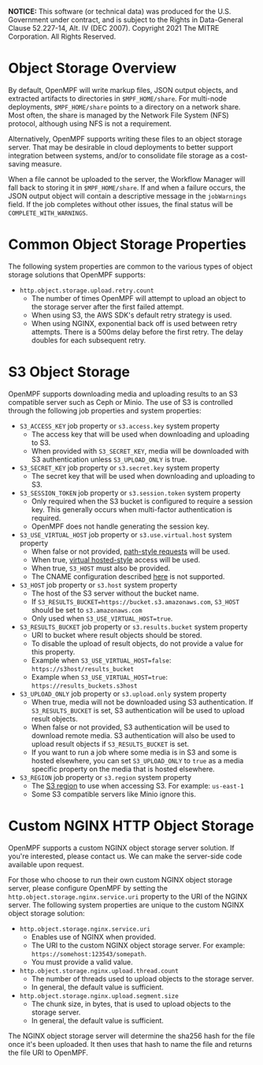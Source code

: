 **NOTICE:** This software (or technical data) was produced for the U.S. Government under contract, and is subject to the
Rights in Data-General Clause 52.227-14, Alt. IV (DEC 2007). Copyright 2021 The MITRE Corporation. All Rights Reserved.

# Object Storage Overview

By default, OpenMPF will write markup files, JSON output objects, and extracted artifacts to directories in 
`$MPF_HOME/share`. For multi-node deployments, `$MPF_HOME/share` points to a directory on a network share. 
Most often, the share is managed by the Network File System (NFS) protocol, although using NFS is not a requirement.

Alternatively, OpenMPF supports writing these files to an object storage server. That may be desirable in cloud 
deployments to better support integration between systems, and/or to consolidate file storage as a cost-saving measure.

When a file cannot be uploaded to the server, the Workflow Manager will fall back to storing it in `$MPF_HOME/share`. 
If and when a failure occurs, the JSON output object will contain a descriptive message in the `jobWarnings` field. 
If the job completes without other issues, the final status will be `COMPLETE_WITH_WARNINGS`.

# Common Object Storage Properties

The following system properties are common to the various types of object storage solutions that 
OpenMPF supports:

- `http.object.storage.upload.retry.count`
    - The number of times OpenMPF will attempt to upload an object to the storage server after the 
      first failed attempt.
    - When using S3, the AWS SDK's default retry strategy is used.
    - When using NGINX, exponential back off is used between retry attempts. There is a 500ms 
      delay before the first retry. The delay doubles for each subsequent retry.


# S3 Object Storage
OpenMPF supports downloading media and uploading results to an S3 compatible 
server such as Ceph or Minio. The use of S3 is controlled through the 
following job properties and system properties:

- `S3_ACCESS_KEY` job property or `s3.access.key` system property
    - The access key that will be used when downloading and uploading to S3.
    - When provided with `S3_SECRET_KEY`, media will be downloaded with S3
      authentication unless `S3_UPLOAD_ONLY` is true.
- `S3_SECRET_KEY` job property or `s3.secret.key` system property
    - The secret key that will be used when downloading and uploading to S3.
- `S3_SESSION_TOKEN` job property or `s3.session.token` system property
    - Only required when the S3 bucket is configured to require a session key. 
      This generally occurs when multi-factor authentication is required.
    - OpenMPF does not handle generating the session key.
- `S3_USE_VIRTUAL_HOST` job property or `s3.use.virtual.host` system property
    - When false or not provided, 
      [path-style requests](https://docs.aws.amazon.com/AmazonS3/latest/userguide/VirtualHosting.html#path-style-access) 
      will be used.
    - When true, 
      [virtual hosted-style](https://docs.aws.amazon.com/AmazonS3/latest/userguide/VirtualHosting.html#virtual-hosted-style-access) 
      access will be used.
    - When true, `S3_HOST` must also be provided.
    - The CNAME configuration described 
      [here](https://docs.aws.amazon.com/AmazonS3/latest/userguide/VirtualHosting.html#VirtualHostingCustomURLs) 
      is not supported.
- `S3_HOST` job property or `s3.host` system property
    - The host of the S3 server without the bucket name.
    - If `S3_RESULTS_BUCKET=https://bucket.s3.amazonaws.com`, `S3_HOST` should be 
      set to `s3.amazonaws.com`
    - Only used when `S3_USE_VIRTUAL_HOST=true`.
- `S3_RESULTS_BUCKET` job property or `s3.results.bucket` system property
    - URI to bucket where result objects should be stored.
    - To disable the upload of result objects, do not provide a value for this property.
    - Example when `S3_USE_VIRTUAL_HOST=false`: `https://s3host/results_bucket`
    - Example when `S3_USE_VIRTUAL_HOST=true`: `https://results_buckets.s3host`
- `S3_UPLOAD_ONLY` job property or `s3.upload.only` system property
    - When true, media will not be downloaded using S3 authentication.
      If `S3_RESULTS_BUCKET` is set, S3 authentication will be used to upload result objects.
    - When false or not provided, S3 authentication will be used to download remote media.
      S3 authentication will also be used to upload result objects if `S3_RESULTS_BUCKET` is set.
    - If you want to run a job where some media is in S3 and some is hosted elsewhere,
      you can set `S3_UPLOAD_ONLY` to `true` as a media specific property on the media that is hosted elsewhere.
- `S3_REGION` job property or `s3.region` system property
    - The [S3 region](https://docs.aws.amazon.com/general/latest/gr/rande.html#regional-endpoints) 
      to use when accessing S3. For example: `us-east-1` 
    - Some S3 compatible servers like Minio ignore this.


# Custom NGINX HTTP Object Storage

OpenMPF supports a custom NGINX object storage server solution. If you're interested, please contact us. 
We can make the server-side code available upon request.

For those who choose to run their own custom NGINX object storage server, please configure OpenMPF by setting 
the `http.object.storage.nginx.service.uri` property to the URI of the NGINX server. 
The following system properties are unique to the custom NGINX object storage solution:

- `http.object.storage.nginx.service.uri`
    - Enables use of NGINX when provided.
    - The URI to the custom NGINX object storage server. For example:  `https://somehost:123543/somepath`.
    - You must provide a valid value.
- `http.object.storage.nginx.upload.thread.count`
    - The number of threads used to upload objects to the storage server.
    - In general, the default value is sufficient.
- `http.object.storage.nginx.upload.segment.size`
    - The chunk size, in bytes, that is used to upload objects to the storage server.
    - In general, the default value is sufficient.

The NGINX object storage server will determine the sha256 hash for the file once it's been uploaded. 
It then uses that hash to name the file and returns the file URI to OpenMPF.


